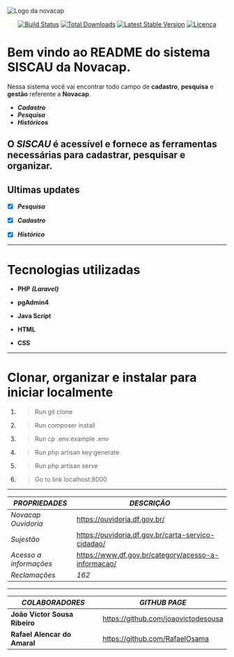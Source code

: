 ![Logo da novacap](https://assets.infra.grancursosonline.com.br/projeto/novacap-companhia-urbanizadora-da-nova-capital-do-brasil.png)


<p align="center">
<a href="https://github.com/laravel/framework/actions"><img src="https://github.com/laravel/framework/workflows/tests/badge.svg" alt="Build Status"></a>
<a href="https://packagist.org/packages/laravel/framework"><img src="https://img.shields.io/packagist/dt/laravel/framework" alt="Total Downloads"></a>
<a href="https://packagist.org/packages/laravel/framework"><img src="https://img.shields.io/packagist/v/laravel/framework" alt="Latest Stable Version"></a>
<a href="https://packagist.org/packages/laravel/framework"><img src="https://img.shields.io/packagist/l/laravel/framework" alt="Licença"></a>
</p>

# Bem vindo ao README do sistema SISCAU da Novacap.

Nessa sistema você vai encontrar todo campo de **cadastro**, **pesquisa** e **gestão** referente a **Novacap**.


- _**Cadastro**_
- _**Pesquisa**_
- _**Históricos**_

O _**SISCAU**_ é acessível e fornece as ferramentas necessárias para cadastrar, pesquisar e organizar.
----

## Ultimas updates

- [x] _**Pesquisa**_

- [x] _**Cadastro**_

- [x] _**Histórico**_
----

# Tecnologias utilizadas

* **PHP** _**(Laravel)**_

* **pgAdmin4**

* **Java Script**

* **HTML**

* **CSS**
----
# Clonar, organizar e instalar para iniciar localmente

1. >Run git clone
2. >Run composer install
3. >Run cp .env.example .env
4. >Run php artisan key:generate
5. >Run php artisan serve
6. >Go to link localhost:8000
>
>
----


_*PROPRIEDADES*_ | _*DESCRIÇÃO*_
----------- | -----------
*Novacap Ouvidoria* |  https://ouvidoria.df.gov.br/ 
*Sujestão* | https://ouvidoria.df.gov.br/carta-servico-cidadao/
*Acesso a informações* | https://www.df.gov.br/category/acesso-a-informacao/
*Reclamações* | _162_
>
>
>
----


_*COLABORADORES*_ | _*GITHUB PAGE*_
-------------- | ----------------
**João Victor Sousa Ribeiro** | https://github.com/joaovictodesousa 
**Rafael Alencar do Amaral** | https://github.com/RafaelOsama
